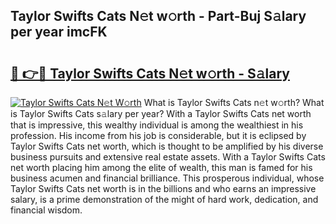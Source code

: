 ## Taylor Swifts Cats N𝚎t w𝚘rth - Part-Buj S𝚊lary per year imcFK

# <h2><a href="http://gc0m7k2.nevu.top/?p=Taylor+Swifts+Cats">🔗 👉🔴 Taylor Swifts Cats N𝚎t w𝚘rth - S𝚊lary</a></h2>

[![Taylor Swifts Cats N𝚎t W𝚘rth](https://i.imgur.com/Oavwk0R.jpeg)](http://gc0m7k2.nevu.top/?p=Taylor+Swifts+Cats)
What is Taylor Swifts Cats n𝚎t w𝚘rth? What is Taylor Swifts Cats s𝚊lary per year?
With a Taylor Swifts Cats net worth that is impressive, this wealthy individual is among the wealthiest in his profession. His income from his job is considerable, but it is eclipsed by Taylor Swifts Cats net worth, which is thought to be amplified by his diverse business pursuits and extensive real estate assets. With a Taylor Swifts Cats net worth placing him among the elite of wealth, this man is famed for his business acumen and financial brilliance. This prosperous individual, whose Taylor Swifts Cats net worth is in the billions and who earns an impressive salary, is a prime demonstration of the might of hard work, dedication, and financial wisdom.
